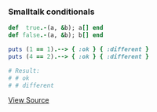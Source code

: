 ### Smalltalk conditionals

```ruby
def  true.-(a, &b); a[] end
def false.-(a, &b); b[] end

puts (1 == 1).--> { :ok } { :different }
puts (4 == 2).--> { :ok } { :different }

# Result:
# # ok
# # different

```

[View Source](source_code/smalltalk_conditionals.rb)

